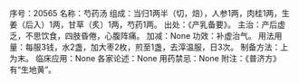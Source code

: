 序号：20565
名称：芍药汤
组成：当归1两半（切，焙），人参1两，肉桂1两，生姜（后入）1两，甘草（炙）1两，芍药1两。
出处：《产乳备要》。
主治：产后虚乏，不思饮食，四肢昏倦，心腹阵痛。
加减：None
功效：补虚治气。
用法用量：每服3钱，水2盏，加大枣2枚，煎至1盏，去滓温服，日3次。
制备方法：上为末。
临床应用：None
各家论述：None
用药禁忌：None
附注：《普济方》有“生地黄”。
